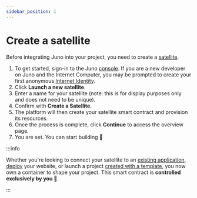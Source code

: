 ```yaml
---
sidebar_position: 1
---
```


# Create a satellite

Before integrating Juno into your project, you need to create a [satellite].

1. To get started, sign-in to the Juno [console](https://console.juno.build). If you are a new developer on Juno and the Internet Computer, you may be prompted to create your first anonymous [Internet Identity].
2. Click **Launch a new satellite**.
3. Enter a name for your satellite (note: this is for display purposes only and does not need to be unique).
4. Confirm with **Create a Satellite.**
5. The platform will then create your satellite smart contract and provision its resources.
6. Once the process is complete, click **Continue** to access the overview page.
7. You are set. You can start building 🚀

:::info

Whether you're looking to connect your satellite to an [existing application](setup), [deploy](deploy#deploy-your-app-1) your website, or launch a project [created with a template](../intro.md#starting-a-new-project), you now own a container to shape your project. This smart contract is **controlled exclusively by you 🔐**.

:::

[satellite]: ../terminology.md#satellite
[Internet Identity]: ../terminology.md#internet-identity
